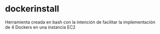 # dockerinstall
Herramienta creada en bash con la intención de facilitar la implementación de 4 Dockers en una instancia EC2
